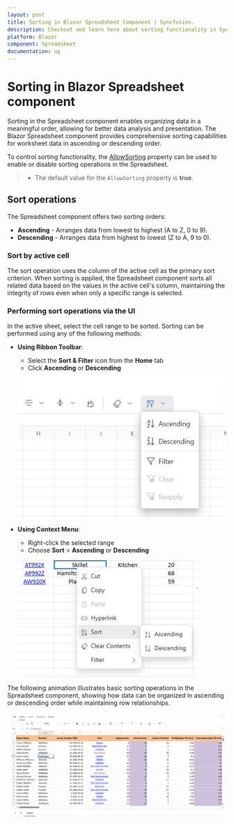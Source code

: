 ```yaml
---
layout: post
title: Sorting in Blazor Spreadsheet Component | Syncfusion.
description: Checkout and learn here about sorting functionality in Syncfusion Blazor Spreadsheet component and much more.
platform: Blazor
component: Spreadsheet
documentation: ug
---
```


# Sorting in Blazor Spreadsheet component

Sorting in the Spreadsheet component enables organizing data in a meaningful order, allowing for better data analysis and presentation. The Blazor Spreadsheet component provides comprehensive sorting capabilities for worksheet data in ascending or descending order.

To control sorting functionality, the [AllowSorting](https://help.syncfusion.com/cr/blazor/Syncfusion.Blazor.Spreadsheet.SfSpreadsheet.html#Syncfusion_Blazor_Spreadsheet_SfSpreadsheet_AllowSorting) property can be used to enable or disable sorting operations in the Spreadsheet.

> * The default value for the `AllowSorting` property is **true**.

## Sort operations

The Spreadsheet component offers two sorting orders:

* **Ascending** - Arranges data from lowest to highest (A to Z, 0 to 9).
* **Descending** - Arranges data from highest to lowest (Z to A, 9 to 0).

### Sort by active cell

The sort operation uses the column of the active cell as the primary sort criterion. When sorting is applied, the Spreadsheet component sorts all related data based on the values in the active cell's column, maintaining the integrity of rows even when only a specific range is selected.

### Performing sort operations via the UI

In the active sheet, select the cell range to be sorted. Sorting can be performed using any of the following methods:

* **Using Ribbon Toolbar**:
   * Select the **Sort & Filter** icon from the **Home** tab
   * Click **Ascending** or **Descending**

   ![Sort options in the Ribbon toolbar](./images/ribbon-sort.png)

* **Using Context Menu**:
   * Right-click the selected range
   * Choose **Sort** > **Ascending** or **Descending**

   ![Sort options in the context menu](./images/contextmenu-sort.png)

The following animation illustrates basic sorting operations in the Spreadsheet component, showing how data can be organized in ascending or descending order while maintaining row relationships.

![Sorting demonstration in Blazor Spreadsheet](./images/sorting.gif)
